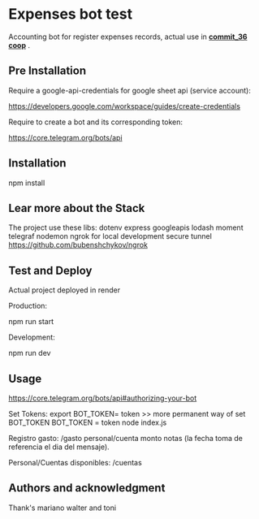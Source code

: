 # Expenses bot test

Accounting bot for register expenses records, actual use in [**commit_36 coop**](https://commite.ar/) .

## Pre Installation

Require a google-api-credentials for google sheet api (service account):

https://developers.google.com/workspace/guides/create-credentials

Require to create a bot and its corresponding token:

https://core.telegram.org/bots/api


## Installation

npm install


## Lear more about the Stack

The project use these libs:
    dotenv
    express
    googleapis
    lodash
    moment
    telegraf
    nodemon
    ngrok for local development secure tunnel https://github.com/bubenshchykov/ngrok

## Test and Deploy

Actual project deployed in render

Production:

npm run start

Development:

npm run dev

## Usage

https://core.telegram.org/bots/api#authorizing-your-bot

Set Tokens:
    export BOT_TOKEN= token  >> more permanent way of set BOT_TOKEN
    BOT_TOKEN = token node index.js

Registro gasto:
/gasto personal/cuenta monto notas (la fecha toma de referencia el dia del mensaje).

Personal/Cuentas disponibles:
/cuentas

## Authors and acknowledgment

Thank's mariano walter and toni
